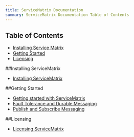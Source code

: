 ```yaml
---
title: ServiceMatrix Documentation
summary: ServiceMatrix Documentation Table of Contents
---
```


<a name="sm-toc"></a>
## Table of Contents ##
- [Installing Service Matrix](#installing-servicematrix)
- [Getting Started](#getting-started)
- [Licensing](#licensing-servicematrix)

##Installing ServiceMatrix
- [Installing ServiceMatrix](installing-servicematrix-2.0.md "Installing ServiceMatrix")

##Getting Started
- [Getting started with ServiceMatrix](getting-started-with-servicematrix.md "Getting Started With ServiceMatrix")
- [Fault Tolerance and Durable Messaging](getting-started-with-nservicebus-using-servicematrix-2.0-fault-tolerance.md "Fault Tolerance and Durability")
- [Publish and Subscribe Messaging](getting-started-with-nservicebus-using-servicematrix-2.0-publish-subscribe.md "ServiceMatrix Pub Sub")

##Licensing
- [Licensing ServiceMatrix](licensing-servicematrix-v2.0.md "Licensing ServiceMatrix")